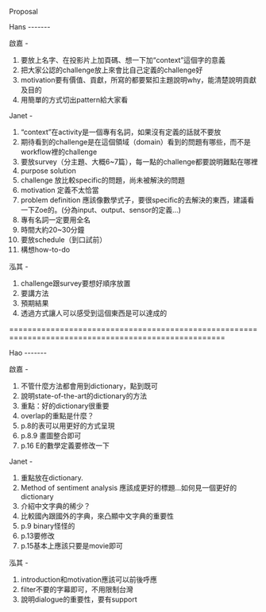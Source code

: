 Proposal

Hans  -------

啟嘉 - 

1. 要放上名字、在投影片上加頁碼、想一下加“context”這個字的意義
2. 把大家公認的challenge放上來會比自己定義的challenge好
3. motivation要有價值、貢獻，所寫的都要緊扣主題說明why，能清楚說明貢獻及目的
4. 用簡單的方式切出pattern給大家看

Janet - 

1. “context”在activity是一個專有名詞，如果沒有定義的話就不要放
2. 期待看到的challenge是在這個領域（domain）看到的問題有哪些，而不是workflow裡的challenge
3. 要放survey（分主題、大概6~7篇），每一點的challenge都要說明難點在哪裡
4. purpose solution
5. challenge 放比較specific的問題，尚未被解決的問題
6. motivation 定義不太恰當
7. problem definition 應該像數學式子，要很specific的去解決的東西，建議看一下Zoe的。(分為input、output、sensor的定義...)
8. 專有名詞一定要用全名
9. 時間大約20~30分鐘
10. 要放schedule（到口試前）
11. 構想how-to-do

泓其 -

1. challenge跟survey要想好順序放置
2. 要講方法
3. 預期結果
4. 透過方式讓人可以感受到這個東西是可以達成的

=====================================================================================================

Hao  -------

啟嘉 - 

1. 不管什麼方法都會用到dictionary，點到既可
2. 說明state-of-the-art的dictionary的方法
3. 重點：好的dictionary很重要
4. overlap的重點是什麼？
5. p.8的表可以用更好的方式呈現
6. p.8.9 畫圖整合即可
7. p.16 E的數學定義要修改一下


Janet - 

1. 重點放在dictionary.
2. Method of sentiment analysis 應該成更好的標題...如何見一個更好的dictionary
3. 介紹中文字典的稀少？
4. 比較國內跟國外的字典，來凸顯中文字典的重要性
5. p.9 binary怪怪的
6. p.13要修改
7. p.15基本上應該只要是movie即可


泓其 -

1. introduction和motivation應該可以前後呼應
2. filter不要的字幕即可，不用限制台灣
3. 說明dialogue的重要性，要有support



